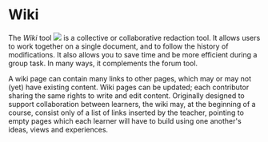 # Wiki

The _Wiki_ tool ![](../../.gitbook/assets/graphics208%20%283%29.png) is a collective or collaborative redaction tool. It allows users to work together on a single document, and to follow the history of modifications. It also allows you to save time and be more efficient during a group task. In many ways, it complements the forum tool.

A wiki page can contain many links to other pages, which may or may not \(yet\) have existing content. Wiki pages can be updated; each contributor sharing the same rights to write and edit content. Originally designed to support collaboration between learners, the wiki may, at the beginning of a course, consist only of a list of links inserted by the teacher, pointing to empty pages which each learner will have to build using one another's ideas, views and experiences.


